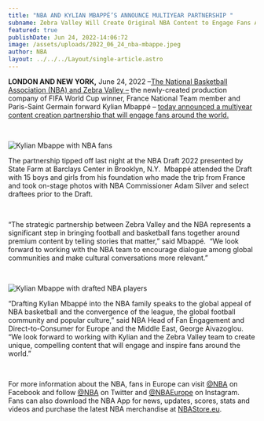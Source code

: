 ```yaml
---
title: "NBA AND KYLIAN MBAPPÉ’S ANNOUNCE MULTIYEAR PARTNERSHIP "
subname: Zebra Valley Will Create Original NBA Content to Engage Fans Around the World
featured: true
publishDate: Jun 24, 2022-14:06:72
image: /assets/uploads/2022_06_24_nba-mbappe.jpeg
author: NBA
layout: ../../../Layout/single-article.astro
---
```

**LONDON AND NEW YORK,** June 24, 2022 –[The National Basketball Association (NBA) and Zebra Valley ](<>)[–](<>) the newly-created production company of FIFA World Cup winner, France National Team member and Paris-Saint Germain forward Kylian Mbappé – [today announced a multiyear content creation partnership that will engage fans around the world.](<>)

 

![Kylian Mbappe with NBA fans](/assets/uploads/2022_06_24_nba-mbappe-02.jpeg "Kylian Mbappe and NBA")

The partnership tipped off last night at the NBA Draft 2022 presented by State Farm at Barclays Center in Brooklyn, N.Y.  Mbappé attended the Draft with 15 boys and girls from his foundation who made the trip from France and took on-stage photos with NBA Commissioner Adam Silver and select draftees prior to the Draft.

 

“The strategic partnership between Zebra Valley and the NBA represents a significant step in bringing football and basketball fans together around premium content by telling stories that matter,” said Mbappé.  “We look forward to working with the NBA team to encourage dialogue among global communities and make cultural conversations more relevant.”

 

![Kylian Mbappe with drafted NBA players](/assets/uploads/2022_06_24_nba-mbappe-03.jpeg "Kylian Mbappe and NBA")

“Drafting Kylian Mbappé into the NBA family speaks to the global appeal of NBA basketball and the convergence of the league, the global football community and popular culture,” said NBA Head of Fan Engagement and Direct-to-Consumer for Europe and the Middle East, George Aivazoglou.  “We look forward to working with Kylian and the Zebra Valley team to create unique, compelling content that will engage and inspire fans around the world.”

 

For more information about the NBA, fans in Europe can visit [@NBA](https://www.facebook.com/nba/) on Facebook and follow [@NBA](https://twitter.com/NBA?ref_src=twsrc%5Egoogle%7Ctwcamp%5Eserp%7Ctwgr%5Eauthor) on Twitter and [@NBAEurope](https://www.instagram.com/nbaeurope/) on Instagram.  Fans can also download the NBA App for news, updates, scores, stats and videos and purchase the latest NBA merchandise at [NBAStore.eu](http://www.nbastore.eu/).